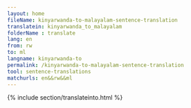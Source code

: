 ```yaml
---
layout: home
fileName: kinyarwanda-to-malayalam-sentence-translation
translatein: kinyarwanda_to_malayalam
folderName : translate
lang: en
from: rw
to: ml
langname: kinyarwanda-to
permalink: /kinyarwanda-to-malayalam-sentence-translation
tool: sentence-translations
matchurls: en&&rw&&ml
---
```

{% include section/translateinto.html %}
